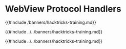 # WebView Protocol Handlers
{{#include /banners/hacktricks-training.md}}


{{#include ../../banners/hacktricks-training.md}}


{{#include ../../banners/hacktricks-training.md}}
